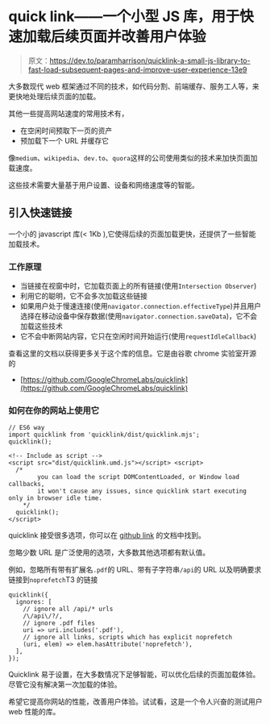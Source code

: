 # quick link——一个小型 JS 库，用于快速加载后续页面并改善用户体验

> 原文：<https://dev.to/paramharrison/quicklink-a-small-js-library-to-fast-load-subsequent-pages-and-improve-user-experience-13e9>

大多数现代 web 框架通过不同的技术，如代码分割、前端缓存、服务工人等，来更快地处理后续页面的加载。

其他一些提高网站速度的常用技术有，

*   在空闲时间预取下一页的资产
*   预加载下一个 URL 并缓存它

像`medium`、`wikipedia`、`dev.to`、`quora`这样的公司使用类似的技术来加快页面加载速度。

这些技术需要大量基于用户设置、设备和网络速度等的智能。

## 引入快速链接

一个小的 javascript 库(< 1Kb ),它使得后续的页面加载更快，还提供了一些智能加载技术。

### 工作原理

*   当链接在视窗中时，它加载页面上的所有链接(使用`Intersection Observer`)
*   利用它的聪明，它不会多次加载这些链接
*   如果用户处于慢速连接(使用`navigator.connection.effectiveType`)并且用户选择在移动设备中保存数据(使用`navigator.connection.saveData`)，它不会加载这些技术
*   它不会中断网站内容，它只在空闲时间开始运行(使用`requestIdleCallback`)

查看这里的文档以获得更多关于这个库的信息。它是由谷歌 chrome 实验室开源的

*   [https://github.com/GoogleChromeLabs/quicklink](https://github.com/GoogleChromeLabs/quicklink)

### 如何在你的网站上使用它

```
// ES6 way
import quicklink from 'quicklink/dist/quicklink.mjs';
quicklink();

<!-- Include as script -->
<script src="dist/quicklink.umd.js"></script> <script>
  /*
        you can load the script DOMContentLoaded, or Window load callbacks,
        it won't cause any issues, since quicklink start executing only in browser idle time.
    */
  quicklink();
</script> 
```

quicklink 接受很多选项，你可以在 [github link](https://github.com/GoogleChromeLabs/quicklink) 的文档中找到。

忽略少数 URL 是广泛使用的选项，大多数其他选项都有默认值。

例如，忽略所有带有扩展名`.pdf`的 URL、带有子字符串`/api`的 URL 以及明确要求链接到`noprefetch`T3 的链接

```
quicklink({
  ignores: [
    // ignore all /api/* urls
    /\/api\/?/,
    // ignore .pdf files
    uri => uri.includes('.pdf'),
    // ignore all links, scripts which has explicit noprefetch
    (uri, elem) => elem.hasAttribute('noprefetch'),
  ],
}); 
```

Quicklink 易于设置，在大多数情况下足够智能，可以优化后续的页面加载体验。尽管它没有解决第一次加载的体验。

希望它提高你网站的性能，改善用户体验。试试看，这是一个令人兴奋的测试用户 web 性能的库。